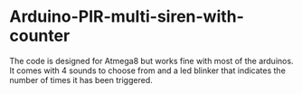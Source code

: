# Arduino-PIR-multi-siren-with-counter
The code is designed for Atmega8 but works fine with most of the arduinos. It comes with 4 sounds to choose from and a led blinker that indicates the number of times it has been triggered. 
